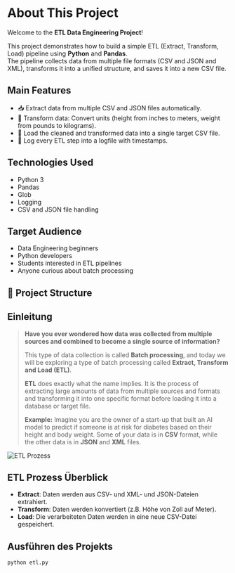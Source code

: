 #  About This Project

Welcome to the **ETL Data Engineering Project**!

This project demonstrates how to build a simple ETL (Extract, Transform, Load) pipeline using **Python** and **Pandas**.  
The pipeline collects data from multiple file formats (CSV and JSON and XML), transforms it into a unified structure, and saves it into a new CSV file.

## Main Features
- 📥 Extract data from multiple CSV and JSON files automatically.
- 🔄 Transform data: Convert units (height from inches to meters, weight from pounds to kilograms).
- 💾 Load the cleaned and transformed data into a single target CSV file.
- 📝 Log every ETL step into a logfile with timestamps.

##  Technologies Used
- Python 3
- Pandas
- Glob
- Logging
- CSV and JSON file handling

##  Target Audience
- Data Engineering beginners
- Python developers
- Students interested in ETL pipelines
- Anyone curious about batch processing

## 📂 Project Structure

## Einleitung

> **Have you ever wondered how data was collected from multiple sources and combined to become a single source of information?**
>
> This type of data collection is called **Batch processing**, and today we will be exploring a type of batch processing called **Extract, Transform and Load (ETL)**.
>
> **ETL** does exactly what the name implies. It is the process of extracting large amounts of data from multiple sources and formats and transforming it into one specific format before loading it into a database or target file.
>
> **Example:**
> Imagine you are the owner of a start-up that built an AI model to predict if someone is at risk for diabetes based on their height and body weight.
> Some of your data is in **CSV** format, while the other data is in **JSON** and **XML** files.

![ETL Prozess](Bilder/Extract.png)

## ETL Prozess Überblick

- **Extract**: Daten werden aus CSV- und XML- und JSON-Dateien extrahiert.
- **Transform**: Daten werden konvertiert (z.B. Höhe von Zoll auf Meter).
- **Load**: Die verarbeiteten Daten werden in eine neue CSV-Datei gespeichert.

## Ausführen des Projekts

```bash
python etl.py
```
